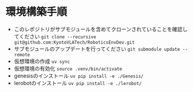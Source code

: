 # 環境構築手順
- このレポジトリがサブモジュールを含めてクローンされていることを確認してください `git clone --recursive git@github.com:KyotoVLATech/RoboticsEnvDev.git`
- サブモジュールのアップデートを行ってください `git submodule update --remote`
- 仮想環境の作成 `uv sync`
- 仮想環境の有効化 `source .venv/bin/activate`
- genesisのインストール `uv pip install -e ./Genesis/`
- lerobotのインストール `uv pip install -e ./lerobot/`
